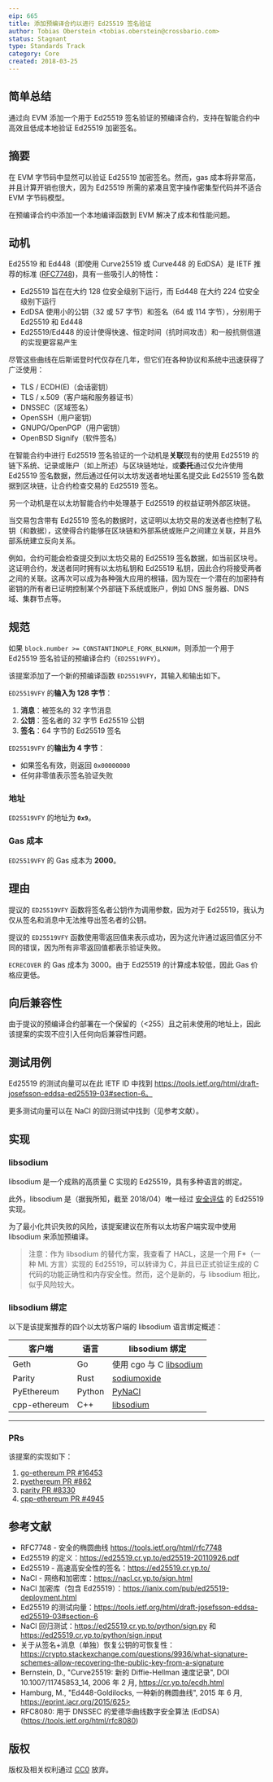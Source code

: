 ```yaml
---
eip: 665
title: 添加预编译合约以进行 Ed25519 签名验证
author: Tobias Oberstein <tobias.oberstein@crossbario.com>
status: Stagnant
type: Standards Track
category: Core
created: 2018-03-25
---
```


## 简单总结

通过向 EVM 添加一个用于 Ed25519 签名验证的预编译合约，支持在智能合约中高效且低成本地验证 Ed25519 加密签名。

## 摘要

在 EVM 字节码中显然可以验证 Ed25519 加密签名。然而，gas 成本将非常高，并且计算开销也很大，因为 Ed25519 所需的紧凑且宽字操作密集型代码并不适合 EVM 字节码模型。

在预编译合约中添加一个本地编译函数到 EVM 解决了成本和性能问题。

## 动机

Ed25519 和 Ed448（即使用 Curve25519 或 Curve448 的 EdDSA）是 IETF 推荐的标准 ([RFC7748](https://tools.ietf.org/html/rfc7748))，具有一些吸引人的特性：

* Ed25519 旨在在大约 128 位安全级别下运行，而 Ed448 在大约 224 位安全级别下运行
* EdDSA 使用小的公钥（32 或 57 字节）和签名（64 或 114 字节），分别用于 Ed25519 和 Ed448
* Ed25519/Ed448 的设计使得快速、恒定时间（抗时间攻击）和一般抗侧信道的实现更容易产生

尽管这些曲线在后斯诺登时代仅存在几年，但它们在各种协议和系统中迅速获得了广泛使用：

* TLS / ECDH(E)（会话密钥）
* TLS / x.509（客户端和服务器证书）
* DNSSEC（区域签名）
* OpenSSH（用户密钥）
* GNUPG/OpenPGP（用户密钥）
* OpenBSD Signify（软件签名）

在智能合约中进行 Ed25519 签名验证的一个动机是**关联**现有的使用 Ed25519 的链下系统、记录或账户（如上所述）与区块链地址，或**委托**通过仅允许使用 Ed25519 签名数据，然后通过任何以太坊发送者地址匿名提交此 Ed25519 签名数据到区块链，让合约检查交易的 Ed25519 签名。

另一个动机是在以太坊智能合约中处理基于 Ed25519 的权益证明外部区块链。

当交易包含带有 Ed25519 签名的数据时，这证明以太坊交易的发送者也控制了私钥（和数据），这使得合约能够在区块链和外部系统或账户之间建立关联，并且外部系统建立反向关系。

例如，合约可能会检查提交到以太坊交易的 Ed25519 签名数据，如当前区块号。这证明合约，发送者同时拥有以太坊私钥和 Ed25519 私钥，因此合约将接受两者之间的关联。这再次可以成为各种强大应用的根锚，因为现在一个潜在的加密持有密钥的所有者已证明控制某个外部链下系统或账户，例如 DNS 服务器、DNS 域、集群节点等。

## 规范

如果 `block.number >= CONSTANTINOPLE_FORK_BLKNUM`，则添加一个用于 Ed25519 签名验证的预编译合约（`ED25519VFY`）。

该提案添加了一个新的预编译函数 `ED25519VFY`，其输入和输出如下。

`ED25519VFY` 的**输入为 128 字节**：

1. **消息**：被签名的 32 字节消息
2. **公钥**：签名者的 32 字节 Ed25519 公钥
3. **签名**：64 字节的 Ed25519 签名

`ED25519VFY` 的**输出为 4 字节**：

* 如果签名有效，则返回 `0x00000000`
* 任何非零值表示签名验证失败

### 地址

`ED25519VFY` 的地址为 **`0x9`**。

### Gas 成本

`ED25519VFY` 的 Gas 成本为 **2000**。

## 理由

提议的 `ED25519VFY` 函数将签名者公钥作为调用参数，因为对于 Ed25519，我认为仅从签名和消息中无法推导出签名者的公钥。

提议的 `ED25519VFY` 函数使用零返回值来表示成功，因为这允许通过返回值区分不同的错误，因为所有非零返回值都表示验证失败。

`ECRECOVER` 的 Gas 成本为 3000。由于 Ed25519 的计算成本较低，因此 Gas 价格应更低。

## 向后兼容性

由于提议的预编译合约部署在一个保留的（<255）且之前未使用的地址上，因此该提案的实现不应引入任何向后兼容性问题。

## 测试用例

Ed25519 的测试向量可以在此 IETF ID 中找到 https://tools.ietf.org/html/draft-josefsson-eddsa-ed25519-03#section-6。

更多测试向量可以在 NaCl 的回归测试中找到（见参考文献）。

## 实现

### libsodium

libsodium 是一个成熟的高质量 C 实现的 Ed25519，具有多种语言的绑定。

此外，libsodium 是（据我所知，截至 2018/04）唯一经过 [安全评估](https://www.privateinternetaccess.com/blog/2017/08/libsodium-v1-0-12-and-v1-0-13-security-assessment/) 的 Ed25519 实现。

为了最小化共识失败的风险，该提案建议在所有以太坊客户端实现中使用 libsodium 来添加预编译。

> 注意：作为 libsodium 的替代方案，我查看了 HACL，这是一个用 F*（一种 ML 方言）实现的 Ed25519，可以转译为 C，并且已正式验证生成的 C 代码的功能正确性和内存安全性。然而，这个是新的，与 libsodium 相比，似乎风险较大。

### libsodium 绑定

以下是该提案推荐的四个以太坊客户端的 libsodium 语言绑定概述：

| 客户端       | 语言     | libsodium 绑定  |
---------------|----------|--------------------|
| Geth         | Go       | 使用 cgo 与 C [libsodium](https://github.com/jedisct1/libsodium)|
| Parity       | Rust     | [sodiumoxide](https://github.com/dnaq/sodiumoxide)|
| PyEthereum   | Python   | [PyNaCl](https://github.com/pyca/pynacl)|
| cpp-ethereum | C++      | [libsodium](https://github.com/jedisct1/libsodium)|
----------------------------------------------------------------------------

### PRs

该提案的实现如下：

1. [go-ethereum PR #16453](https://github.com/ethereum/go-ethereum/pull/16453)
2. [pyethereum PR #862](https://github.com/ethereum/pyethereum/pull/862)
3. [parity PR #8330](https://github.com/paritytech/parity/pull/8330)
4. [cpp-ethereum PR #4945](https://github.com/ethereum/cpp-ethereum/pull/4945)

## 参考文献

* RFC7748 - 安全的椭圆曲线 https://tools.ietf.org/html/rfc7748
* Ed25519 的定义：https://ed25519.cr.yp.to/ed25519-20110926.pdf
* Ed25519 - 高速高安全性的签名：https://ed25519.cr.yp.to/
* NaCl - 网络和加密库：https://nacl.cr.yp.to/sign.html
* NaCl 加密库（包含 Ed25519）：https://ianix.com/pub/ed25519-deployment.html
* Ed25519 的测试向量：https://tools.ietf.org/html/draft-josefsson-eddsa-ed25519-03#section-6
* NaCl 回归测试：https://ed25519.cr.yp.to/python/sign.py 和 https://ed25519.cr.yp.to/python/sign.input
* 关于从签名+消息（单独）恢复公钥的可恢复性：https://crypto.stackexchange.com/questions/9936/what-signature-schemes-allow-recovering-the-public-key-from-a-signature
* Bernstein, D., "Curve25519: 新的 Diffie-Hellman 速度记录", DOI 10.1007/11745853_14, 2006 年 2 月, https://cr.yp.to/ecdh.html
* Hamburg, M., "Ed448-Goldilocks, 一种新的椭圆曲线", 2015 年 6 月, https://eprint.iacr.org/2015/625>
* RFC8080: 用于 DNSSEC 的爱德华曲线数字安全算法 (EdDSA) (https://tools.ietf.org/html/rfc8080)
## 版权

版权及相关权利通过 [CC0](../LICENSE.md) 放弃。